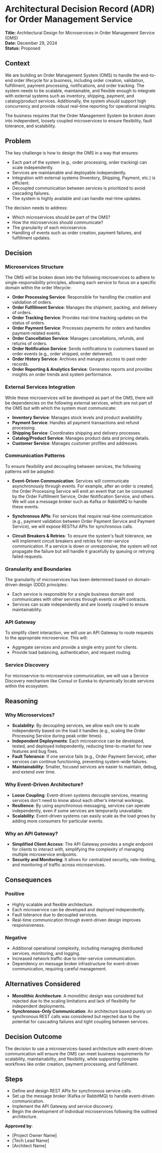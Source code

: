 # Architectural Decision Record (ADR) for Order Management Service

**Title:** Architectural Design for Microservices in Order Management Service (OMS)  
**Date:** December 29, 2024  
**Status:** Proposed

## Context

We are building an Order Management System (OMS) to handle the end-to-end order lifecycle for a business, including order creation, validation, fulfillment, payment processing, notifications, and order tracking. The system needs to be scalable, maintainable, and flexible enough to integrate with external systems such as inventory, shipping, payment, and catalog/product services. Additionally, the system should support high concurrency and provide robust real-time reporting for operational insights.

The business requires that the Order Management System be broken down into independent, loosely coupled microservices to ensure flexibility, fault tolerance, and scalability.

## Problem

The key challenge is how to design the OMS in a way that ensures:

- Each part of the system (e.g., order processing, order tracking) can scale independently.
- Services are maintainable and deployable independently.
- Integration with external systems (Inventory, Shipping, Payment, etc.) is efficient.
- Decoupled communication between services is prioritized to avoid cascading failures.
- The system is highly available and can handle real-time updates.

The decision needs to address:

- Which microservices should be part of the OMS?
- How the microservices should communicate?
- The granularity of each microservice.
- Handling of events such as order creation, payment failures, and fulfillment updates.

## Decision

### Microservices Structure

The OMS will be broken down into the following microservices to adhere to single-responsibility principles, allowing each service to focus on a specific domain within the order lifecycle:

- **Order Processing Service**: Responsible for handling the creation and validation of orders.
- **Order Fulfillment Service**: Manages the shipment, packing, and delivery of orders.
- **Order Tracking Service**: Provides real-time tracking updates on the status of orders.
- **Order Payment Service**: Processes payments for orders and handles payment-related events.
- **Order Cancellation Service**: Manages cancellations, refunds, and returns of orders.
- **Order Notification Service**: Sends notifications to customers based on order events (e.g., order shipped, order delivered).
- **Order History Service**: Archives and manages access to past order records.
- **Order Reporting & Analytics Service**: Generates reports and provides insights on order trends and system performance.

### External Services Integration

While these microservices will be developed as part of the OMS, there will be dependencies on the following external services, which are not part of the OMS but with which the system must communicate:

- **Inventory Service**: Manages stock levels and product availability.
- **Payment Service**: Handles all payment transactions and refund processing.
- **Shipping Service**: Coordinates shipping and delivery processes.
- **Catalog/Product Service**: Manages product data and pricing details.
- **Customer Service**: Manages customer profiles and addresses.

### Communication Patterns

To ensure flexibility and decoupling between services, the following patterns will be adopted:

- **Event-Driven Communication**: Services will communicate asynchronously through events. For example, after an order is created, the Order Processing Service will emit an event that can be consumed by the Order Fulfillment Service, Order Notification Service, and others.  
  We will use a message broker such as Kafka or RabbitMQ to handle these events.

- **Synchronous APIs**: For services that require real-time communication (e.g., payment validation between Order Payment Service and Payment Service), we will expose RESTful APIs for synchronous calls.

- **Circuit Breakers & Retries**: To ensure the system's fault tolerance, we will implement circuit breakers and retries for inter-service communication. If a service is down or unresponsive, the system will not propagate the failure but will handle it gracefully by queuing or retrying failed requests.

### Granularity and Boundaries

The granularity of microservices has been determined based on domain-driven design (DDD) principles:

- Each service is responsible for a single business domain and communicates with other services through events or API contracts.
- Services can scale independently and are loosely coupled to ensure maintainability.

### API Gateway

To simplify client interaction, we will use an API Gateway to route requests to the appropriate microservice. This will:

- Aggregate services and provide a single entry point for clients.
- Provide load balancing, authentication, and request routing.

### Service Discovery

For microservice-to-microservice communication, we will use a Service Discovery mechanism like Consul or Eureka to dynamically locate services within the ecosystem.

## Reasoning

### Why Microservices?

- **Scalability**: By decoupling services, we allow each one to scale independently based on the load it handles (e.g., scaling the Order Processing Service during peak order times).
- **Independent Deployments**: Each microservice can be developed, tested, and deployed independently, reducing time-to-market for new features and bug fixes.
- **Fault Tolerance**: If one service fails (e.g., Order Payment Service), other services can continue functioning, preventing system-wide failures.
- **Maintainability**: Smaller, focused services are easier to maintain, debug, and extend over time.

### Why Event-Driven Architecture?

- **Loose Coupling**: Event-driven systems decouple services, meaning services don't need to know about each other’s internal workings.
- **Resilience**: By using asynchronous messaging, services can operate independently, even if some services are temporarily unavailable.
- **Scalability**: Event-driven systems can easily scale as the load grows by adding more consumers for particular events.

### Why an API Gateway?

- **Simplified Client Access**: The API Gateway provides a single endpoint for clients to interact with, simplifying the complexity of managing multiple microservice endpoints.
- **Security and Monitoring**: It allows for centralized security, rate-limiting, and monitoring of traffic across microservices.

## Consequences

### Positive

- Highly scalable and flexible architecture.
- Each microservice can be developed and deployed independently.
- Fault tolerance due to decoupled services.
- Real-time communication through event-driven design improves responsiveness.

### Negative

- Additional operational complexity, including managing distributed services, monitoring, and logging.
- Increased network traffic due to inter-service communication.
- Dependency on message broker infrastructure for event-driven communication, requiring careful management.

## Alternatives Considered

- **Monolithic Architecture**: A monolithic design was considered but rejected due to the scaling limitations and lack of flexibility for independent deployments.
- **Synchronous-Only Communication**: An architecture based purely on synchronous REST calls was considered but rejected due to the potential for cascading failures and tight coupling between services.

## Decision Outcome

The decision to use a microservices-based architecture with event-driven communication will ensure the OMS can meet business requirements for scalability, maintainability, and flexibility, while supporting complex workflows like order creation, payment processing, and fulfillment.

## Steps

- Define and design REST APIs for synchronous service calls.
- Set up the message broker (Kafka or RabbitMQ) to handle event-driven communication.
- Implement the API Gateway and service discovery.
- Begin the development of individual microservices following the outlined architecture.

**Approved by**:

- [Project Owner Name]
- [Tech Lead Name]
- [Architect Name]
